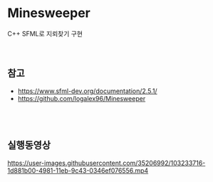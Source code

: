 # Minesweeper
C++ SFML로 지뢰찾기 구현
<br><br><br>
## 참고  
- https://www.sfml-dev.org/documentation/2.5.1/  
- https://github.com/logalex96/Minesweeper  
<br><br><br>
## 실행동영상  
https://user-images.githubusercontent.com/35206992/103233716-1d881b00-4981-11eb-9c43-0346ef076556.mp4
<br><br><br><br><br><br>
